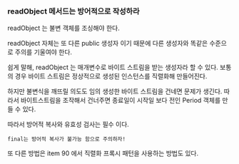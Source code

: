 ### readObject 메서드는 방어적으로 작성하라

readObject 는 불변 객체를 조싱해야 한다.

readObject 자체는 또 다른 public 생성자 이기 때문에 다른 생성자와 똑같은 수준으로 주의를 기울여야 한다.

쉽게 말해, readObject 는 매개변수로 바이트 스트림을 받는 생성자라 할 수 있다.
보통의 경우 바이트 스트림은 정상적으로 생성된 인스턴스를 직렬화해 만들어진다.

하지만 불변식을 깨뜨릴 의도도 임의 생성한 바이트 스트림을 건네면 문제가 생긴다.
따라서 바이트스트림을 조작해서 건너주면 종료일이 시작일 보다 전인 Period 객체를 만들 수 있다.

따라서 방어적 복사와 유효성 검사는 필수 이다.

```final는 방어적 복사가 불가능 함으로 주의하자!```

또 다른 방법은 item 90 에서 직렬화 프록시 패턴을 사용하는 방법도 있다.

